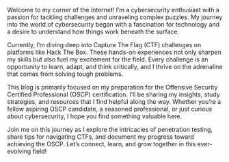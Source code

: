 Welcome to my corner of the internet! I’m a cybersecurity enthusiast with a passion for tackling challenges and unraveling complex puzzles. My journey into the world of cybersecurity began with a fascination for technology and a desire to understand how things work beneath the surface.

Currently, I’m diving deep into Capture The Flag (CTF) challenges on platforms like Hack The Box. These hands-on experiences not only sharpen my skills but also fuel my excitement for the field. Every challenge is an opportunity to learn, adapt, and think critically, and I thrive on the adrenaline that comes from solving tough problems.

This blog is primarily focused on my preparation for the Offensive Security Certified Professional (OSCP) certification. I’ll be sharing my insights, study strategies, and resources that I find helpful along the way. Whether you’re a fellow aspiring OSCP candidate, a seasoned professional, or just curious about cybersecurity, I hope you find something valuable here.

Join me on this journey as I explore the intricacies of penetration testing, share tips for navigating CTFs, and document my progress toward achieving the OSCP. Let’s connect, learn, and grow together in this ever-evolving field!